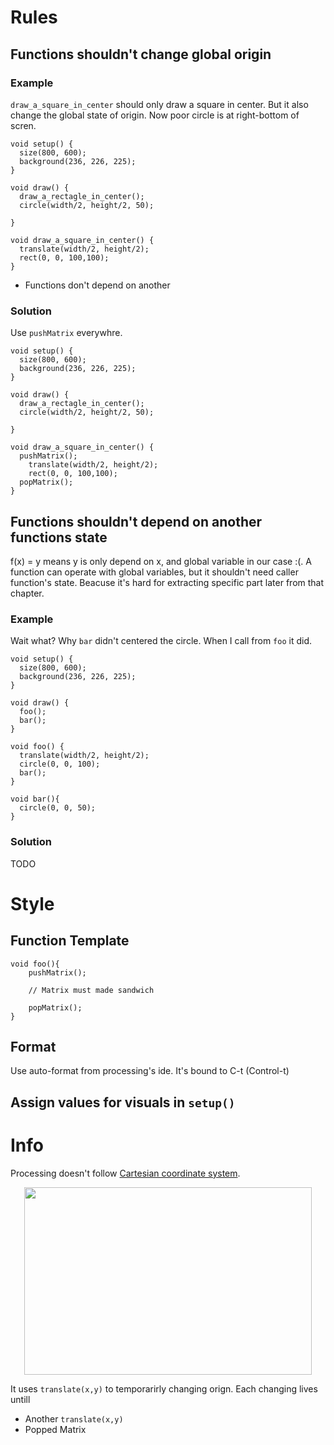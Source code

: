 # Rules
## Functions shouldn't change global origin
### Example
`draw_a_square_in_center` should only draw a square in center.
But it also change the global state of origin.
Now poor circle is at right-bottom of scren.
```processing
void setup() {
  size(800, 600);
  background(236, 226, 225);
}

void draw() {
  draw_a_rectagle_in_center();
  circle(width/2, height/2, 50);
  
}

void draw_a_square_in_center() {
  translate(width/2, height/2);
  rect(0, 0, 100,100);
}

```
- Functions don't depend on another
### Solution
Use `pushMatrix` everywhre.
```processing
void setup() {
  size(800, 600);
  background(236, 226, 225);
}

void draw() {
  draw_a_rectagle_in_center();
  circle(width/2, height/2, 50);
  
}

void draw_a_square_in_center() {
  pushMatrix();
    translate(width/2, height/2);
    rect(0, 0, 100,100);
  popMatrix();
}

```
## Functions shouldn't depend on another functions state
f(x) = y means y is only depend on x, and global variable in our case :(.
A function can operate with global variables, but it shouldn't need caller function's state.
Beacuse it's hard for extracting specific part later from that chapter.
### Example
Wait what?
Why `bar` didn't centered the circle. When I call from `foo` it did.
```processing
void setup() {
  size(800, 600);
  background(236, 226, 225);
}

void draw() {
  foo();
  bar();
}

void foo() {
  translate(width/2, height/2);
  circle(0, 0, 100);
  bar();
}

void bar(){
  circle(0, 0, 50);
}
```
### Solution
TODO
# Style
## Function Template
```processing
void foo(){
    pushMatrix();

    // Matrix must made sandwich

    popMatrix();
}
```
## Format
Use auto-format from processing's ide.
It's bound to C-t (Control-t)
## Assign values for visuals in `setup()`
# Info

Processing doesn't follow [Cartesian coordinate system](https://en.wikipedia.org/wiki/Cartesian_coordinate_system).

<p align="center">
 <img width="460" height="300" src="https://processing.org/tutorials/drawing/imgs/drawing-03.svg">
</p>
    
    
It uses `translate(x,y)` to temporarirly changing orign.
Each changing lives untill
- Another `translate(x,y)`
- Popped Matrix

